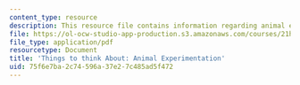 ```yaml
---
content_type: resource
description: This resource file contains information regarding animal experimentation.
file: https://ol-ocw-studio-app-production.s3.amazonaws.com/courses/21h-380j-people-and-other-animals-fall-2013/75f6e7ba2c74596a37e27c485ad5f472_MIT21H_380F13_read_notes06.pdf
file_type: application/pdf
resourcetype: Document
title: 'Things to think About: Animal Experimentation'
uid: 75f6e7ba-2c74-596a-37e2-7c485ad5f472
---
```

